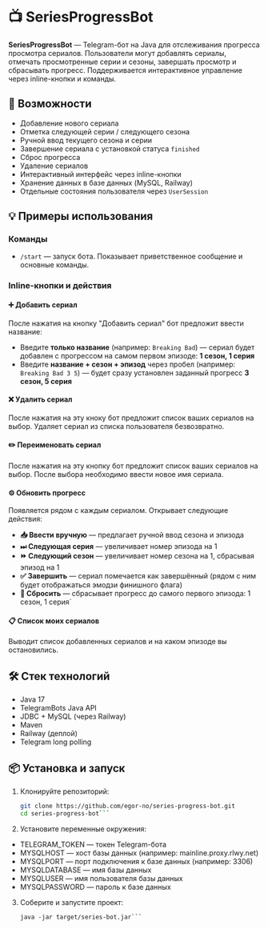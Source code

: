 # 📺 SeriesProgressBot

**SeriesProgressBot** — Telegram-бот на Java для отслеживания прогресса просмотра сериалов. Пользователи могут добавлять сериалы, отмечать просмотренные серии и сезоны, завершать просмотр и сбрасывать прогресс. Поддерживается интерактивное управление через inline-кнопки и команды.

## 🚀 Возможности

- Добавление нового сериала
- Отметка следующей серии / следующего сезона
- Ручной ввод текущего сезона и серии
- Завершение сериала с установкой статуса `finished`
- Сброс прогресса
- Удаление сериалов
- Интерактивный интерфейс через inline-кнопки
- Хранение данных в базе данных (MySQL, Railway)
- Отдельные состояния пользователя через `UserSession`

## 💡 Примеры использования

### Команды

- `/start` — запуск бота. Показывает приветственное сообщение и основные команды.

### Inline-кнопки и действия

#### ➕ Добавить сериал
После нажатия на кнопку "Добавить сериал" бот предложит ввести название:

- Введите **только название** (например: `Breaking Bad`) — сериал будет добавлен с прогрессом на самом первом эпизоде: **1 сезон, 1 серия**
- Введите **название + сезон + эпизод** через пробел (например: `Breaking Bad 3 5`) — будет сразу установлен заданный прогресс **3 сезон, 5 серия**

#### ❌ Удалить сериал
После нажатия на эту кноку бот предложит список ваших сериалов на выбор. Удаляет сериал из списка пользователя безвозвратно.

#### ✏️ Переименовать сериал
После нажатия на эту кнопку бот предложит список ваших сериалов на выбор. После выбора необходимо ввести новое имя сериала. 

#### ⚙ Обновить прогресс
Появляется рядом с каждым сериалом. Открывает следующие действия:

- **📥 Ввести вручную** — предлагает ручной ввод сезона и эпизода
- **⏭ Следующая серия** — увеличивает номер эпизода на 1
- **⏩ Следующий сезон** — увеличивает номер сезона на 1, сбрасывая эпизод на 1
- **✅ Завершить** — сериал помечается как завершённый (рядом с ним будет отображаться эмодзи финишного флага)
- **🔁 Сбросить** — сбрасывает прогресс до самого первого эпизода: 1 сезон, 1 серия`

#### 📋 Список моих сериалов
Выводит список добавленных сериалов и на каком эпизоде вы остановились. 

## 🛠️ Стек технологий

- Java 17
- TelegramBots Java API
- JDBC + MySQL (через Railway)
- Maven
- Railway (деплой)
- Telegram long polling

## 📦 Установка и запуск

1. Клонируйте репозиторий:

   ```bash
   git clone https://github.com/egor-no/series-progress-bot.git
   cd series-progress-bot```
   
2. Установите переменные окружения:

- TELEGRAM_TOKEN — токен Telegram-бота
- MYSQLHOST — хост базы данных (например: mainline.proxy.rlwy.net)
- MYSQLPORT — порт подключения к базе данных (например: 3306)
- MYSQLDATABASE — имя базы данных
- MYSQLUSER — имя пользователя базы данных
- MYSQLPASSWORD — пароль к базе данных

3. Соберите и запустите проект:
	```mvn package
	java -jar target/series-bot.jar```
